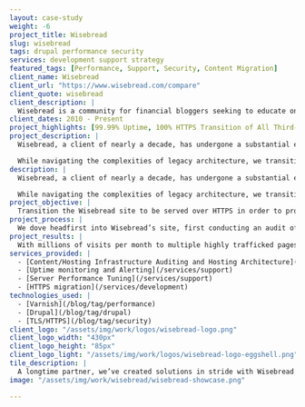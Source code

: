 ```yaml
---
layout: case-study
weight: -6
project_title: Wisebread
slug: wisebread
tags: drupal performance security
services: development support strategy
featured_tags: [Performance, Support, Security, Content Migration]
client_name: Wisebread
client_url: "https://www.wisebread.com/compare"
client_quote: wisebread
client_description: |
  Wisebread is a community for financial bloggers seeking to educate on financial literacy, planning, and budgeting. WiseBread’s website offers help with personal finance, life hacks, and best practices as a consumer.
client_dates: 2010 - Present
project_highlights: [99.99% Uptime, 100% HTTPS Transition of All Third-Party Libraries, High-Performance Caching]
project_description: |
  Wisebread, a client of nearly a decade, has undergone a substantial evolution to its business model in our tenure together. When morphing from blog content-driven ad revenue to multi-million dollar monthly ad spends to drive users to convert, the Wisebread team knew they needed to improve their site to be more secure, robust, and performant.

  While navigating the complexities of legacy architecture, we transitioned the platform to be wholly served over HTTPS, and even with various platform transitions touted a consistent 99.99% uptime to ensure the maximum impact of their ad spends.
description: |
  Wisebread, a client of nearly a decade, has undergone a substantial evolution to its business model in our tenure together. When morphing from blog content-driven ad revenue to multi-million dollar monthly ad spends to drive users to convert, the Wisebread team knew they needed to improve their site to be more secure, robust, and performant.

  While navigating the complexities of legacy architecture, we transitioned the platform to be wholly served over HTTPS, and even with various platform transitions,touted a consistent 99.99% uptime to ensure the maximum impact of their ad spends.
project_objective: |
  Transition the Wisebread site to be served over HTTPS in order to provide a more secure, robust, and efficient platform. Implement a more sophisticated architecture using Varnish, Drupal, and TLS/HTTPS technologies to ensure uptime and to maximize the impact of ad investment which is core to Wisebread's revenue and business.
project_process: |
  We dove headfirst into Wisebread’s site, first conducting an audit of the site content and hosting infrastructure. Due to the nature of their business, security, uptime, and performance were top priorities. We ported over the CMS to serve HTTPS and nearly 100 third-party libraries on a tight schedule in time for the important Google Chrome version 68 update that would label all sites without HTTPS as “insecure.” Additionally, we isolated the most important handful of pages that drove most of the revenue, and using a Varnish caching system, ensured they had optimal uptime and performance. Even if the CMS or database went down, these revenue-generating pages would remain up. Naturally, we set up monitoring alerts to quickly respond to issues while seamlessly updating servers with no downtime.
project_results: |
  With millions of visits per month to multiple highly trafficked pages, we’re proud to tout a 99.99% uptime for the wisebread.com platform in 2018. Through an improved structure, visitors to the user-friendly Wisebread site now easily find content featuring topics such as financial literacy, planning, and budgeting.
services_provided: |
  - [Content/Hosting Infrastructure Auditing and Hosting Architecture](/services/strategy)
  - [Uptime monitoring and Alerting](/services/support)
  - [Server Performance Tuning](/services/support)
  - [HTTPS migration](/services/development)
technologies_used: |
  - [Varnish](/blog/tag/performance)
  - [Drupal](/blog/tag/drupal)
  - [TLS/HTTPS](/blog/tag/security)
client_logo: "/assets/img/work/logos/wisebread-logo.png"
client_logo_width: "430px"
client_logo_height: "85px"
client_logo_light: "/assets/img/work/logos/wisebread-logo-eggshell.png"
tile_description: |
  A longtime partner, we’ve created solutions in stride with Wisebread’s needs. One thing we’re most proud of: the 99.99% uptime for the platform.
image: "/assets/img/work/wisebread/wisebread-showcase.png"

---
```

